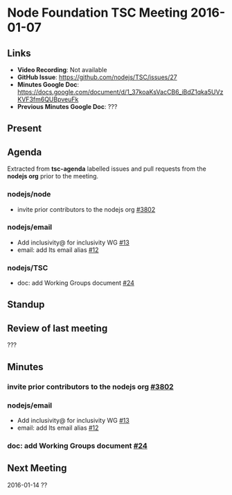 # Node Foundation TSC Meeting 2016-01-07
## Links

* **Video Recording**: Not available
* **GitHub Issue**: https://github.com/nodejs/TSC/issues/27
* **Minutes Google Doc**: <https://docs.google.com/document/d/1_37koaKsVacCB6_iBdZ1qka5UVzKVF3fm6QUBpveuFk>
* **Previous Minutes Google Doc**: ???

## Present

## Agenda

Extracted from **tsc-agenda** labelled issues and pull requests from the **nodejs org** prior to the meeting.

### nodejs/node

* invite prior contributors to the nodejs org [#3802](https://github.com/nodejs/node/issues/3802)

### nodejs/email

* Add inclusivity@ for inclusivity WG [#13](https://github.com/nodejs/email/pull/13)
* email: add lts email alias [#12](https://github.com/nodejs/email/pull/12)

### nodejs/TSC

* doc: add Working Groups document [#24](https://github.com/nodejs/TSC/pull/24)

## Standup




## Review of last meeting


???


## Minutes

### invite prior contributors to the nodejs org [#3802](https://github.com/nodejs/node/issues/3802)

### nodejs/email
* Add inclusivity@ for inclusivity WG [#13](https://github.com/nodejs/email/pull/13)
* email: add lts email alias [#12](https://github.com/nodejs/email/pull/12)

### doc: add Working Groups document [#24](https://github.com/nodejs/TSC/pull/24)

## Next Meeting

2016-01-14 ??
